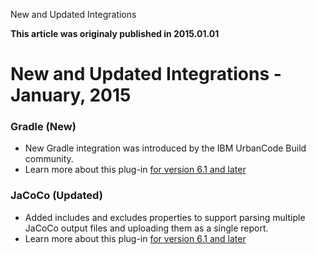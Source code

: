 





New and Updated Integrations

**This article was originaly published in 2015.01.01**


New and Updated Integrations - January, 2015
============================================





### Gradle (New)


* New Gradle integration was introduced by the IBM UrbanCode Build community.
* Learn more about this plug-in [for version 6.1 and later](http://developer.ibm.com/urbancode/plugin/gradle-2/)




### JaCoCo (Updated)


* Added includes and excludes properties to support parsing multiple JaCoCo output files and uploading them as a single report.
* Learn more about this plug-in [for version 6.1 and later](http://developer.ibm.com/urbancode/plugin/jacoco-3519516/)







